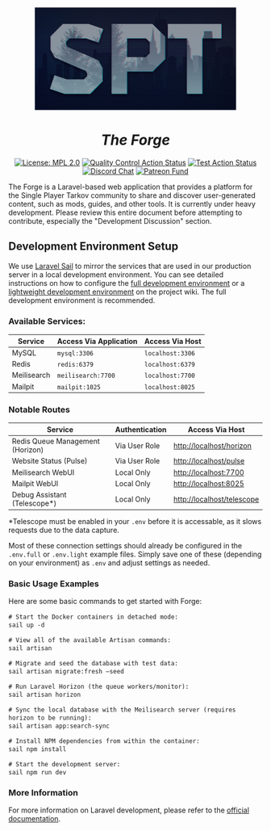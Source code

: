 <p align="center"><a href="https://forge.sp-tarkov.com" target="_blank"><img src="logo.spt.png" width="400" alt="Single Player Tarkov Logo"></a></p>
<h1 align="center"><em>The Forge</em></h1>
<p align="center">
<a href="https://www.mozilla.org/en-US/MPL/2.0/"><img src="https://img.shields.io/badge/License-MPL_2.0-blue.svg" alt="License: MPL 2.0"></a>
<a href="https://github.com/sp-tarkov/forge/actions/workflows/quality.yaml"><img src="https://github.com/sp-tarkov/forge/actions/workflows/quality.yaml/badge.svg" alt="Quality Control Action Status"></a>
<a href="https://github.com/sp-tarkov/forge/actions/workflows/tests.yaml"><img src="https://github.com/sp-tarkov/forge/actions/workflows/tests.yaml/badge.svg" alt="Test Action Status"></a>
<a href="https://discord.com/invite/Xn9msqQZan"><img src="https://img.shields.io/badge/Chat-Discord-5865F2?logo=discord&logoColor=ffffff" alt="Discord Chat"></a>
<a href="https://www.patreon.com/sptarkov"><img src="https://img.shields.io/badge/Fund-Patreon-fe3c71?logo=patreon&logoColor=ffffff" alt="Patreon Fund"></a>
</p>

The Forge is a Laravel-based web application that provides a platform for the Single Player Tarkov community to share and discover user-generated content, such as mods, guides, and other tools. It is currently under heavy development. Please review this entire document before attempting to contribute, especially the "Development Discussion" section.

## Development Environment Setup

We use [Laravel Sail](https://laravel.com/docs/11.x/sail) to mirror the services that are used in our production server in a local development environment. You can see detailed instructions on how to configure the [full development environment](https://github.com/sp-tarkov/forge/wiki/Full-Windows-Dev-Env) or a [lightweight development environment](https://github.com/sp-tarkov/forge/wiki/Light-Windows-Dev-Env) on the project wiki. The full development environment is recommended.

### Available Services:

| Service     | Access Via Application | Access Via Host  |
|-------------|------------------------|------------------|
| MySQL       | `mysql:3306`           | `localhost:3306` |
| Redis       | `redis:6379`           | `localhost:6379` |
| Meilisearch | `meilisearch:7700`     | `localhost:7700` |
| Mailpit     | `mailpit:1025`         | `localhost:8025` |

### Notable Routes

| Service                          | Authentication | Access Via Host              |
|----------------------------------|----------------|------------------------------|
| Redis Queue Management (Horizon) | Via User Role  | <http://localhost/horizon>   |
| Website Status (Pulse)           | Via User Role  | <http://localhost/pulse>     |
| Meilisearch WebUI                | Local Only     | <http://localhost:7700>      |
| Mailpit WebUI                    | Local Only     | <http://localhost:8025>      |
| Debug Assistant (Telescope*)     | Local Only     | <http://localhost/telescope> |

\*Telescope must be enabled in your `.env` before it is accessable, as it slows requests due to the data capture.

Most of these connection settings should already be configured in the `.env.full` or `.env.light` example files. Simply save one of these (depending on your environment) as `.env` and adjust settings as needed.

### Basic Usage Examples

Here are some basic commands to get started with Forge:

```
# Start the Docker containers in detached mode:
sail up -d
```

```
# View all of the available Artisan commands:
sail artisan
```

```
# Migrate and seed the database with test data:
sail artisan migrate:fresh –seed
```

```
# Run Laravel Horizon (the queue workers/monitor):
sail artisan horizon
```

```
# Sync the local database with the Meilisearch server (requires horizon to be running): 
sail artisan app:search-sync
```

```
# Install NPM dependencies from within the container:
sail npm install
```

```
# Start the development server:
sail npm run dev
```

### More Information

For more information on Laravel development, please refer to the [official documentation](https://laravel.com/docs/11.x/).
